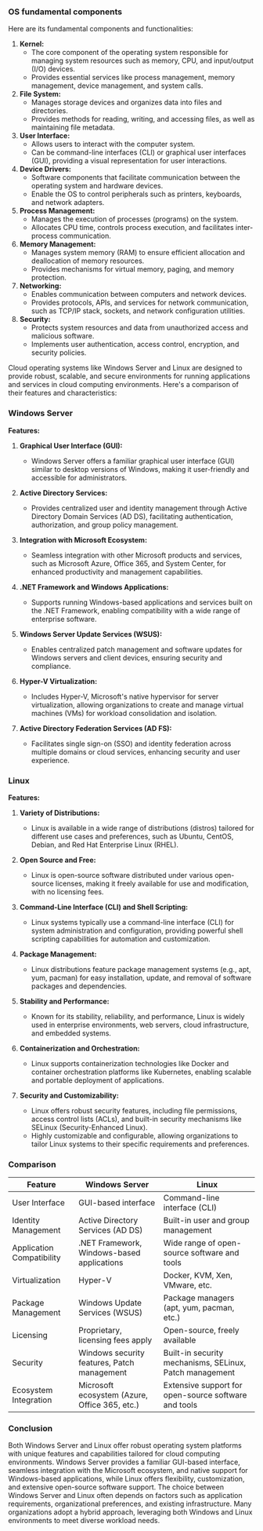 ### OS fundamental components 
Here are its fundamental components and functionalities:

1. **Kernel:**
    - The core component of the operating system responsible for managing system resources such as memory, CPU, and input/output (I/O) devices.
    - Provides essential services like process management, memory management, device management, and system calls.
2. **File System:**
    - Manages storage devices and organizes data into files and directories.
    - Provides methods for reading, writing, and accessing files, as well as maintaining file metadata.
3. **User Interface:**
    - Allows users to interact with the computer system.
    - Can be command-line interfaces (CLI) or graphical user interfaces (GUI), providing a visual representation for user interactions.
4. **Device Drivers:**
    - Software components that facilitate communication between the operating system and hardware devices.
    - Enable the OS to control peripherals such as printers, keyboards, and network adapters.
5. **Process Management:**
    - Manages the execution of processes (programs) on the system.
    - Allocates CPU time, controls process execution, and facilitates inter-process communication.
6. **Memory Management:**
    - Manages system memory (RAM) to ensure efficient allocation and deallocation of memory resources.
    - Provides mechanisms for virtual memory, paging, and memory protection.
7. **Networking:**
    - Enables communication between computers and network devices.
    - Provides protocols, APIs, and services for network communication, such as TCP/IP stack, sockets, and network configuration utilities.
8. **Security:**
    - Protects system resources and data from unauthorized access and malicious software.
    - Implements user authentication, access control, encryption, and security policies.



Cloud operating systems like Windows Server and Linux are designed to provide robust, scalable, and secure environments for running applications and services in cloud computing environments. Here's a comparison of their features and characteristics:

### Windows Server

**Features:**

1. **Graphical User Interface (GUI):**
    
    - Windows Server offers a familiar graphical user interface (GUI) similar to desktop versions of Windows, making it user-friendly and accessible for administrators.
2. **Active Directory Services:**
    
    - Provides centralized user and identity management through Active Directory Domain Services (AD DS), facilitating authentication, authorization, and group policy management.
3. **Integration with Microsoft Ecosystem:**
    
    - Seamless integration with other Microsoft products and services, such as Microsoft Azure, Office 365, and System Center, for enhanced productivity and management capabilities.
4. **.NET Framework and Windows Applications:**
    
    - Supports running Windows-based applications and services built on the .NET Framework, enabling compatibility with a wide range of enterprise software.
5. **Windows Server Update Services (WSUS):**
    
    - Enables centralized patch management and software updates for Windows servers and client devices, ensuring security and compliance.
6. **Hyper-V Virtualization:**
    
    - Includes Hyper-V, Microsoft's native hypervisor for server virtualization, allowing organizations to create and manage virtual machines (VMs) for workload consolidation and isolation.
7. **Active Directory Federation Services (AD FS):**
    
    - Facilitates single sign-on (SSO) and identity federation across multiple domains or cloud services, enhancing security and user experience.

### Linux

**Features:**

1. **Variety of Distributions:**
    
    - Linux is available in a wide range of distributions (distros) tailored for different use cases and preferences, such as Ubuntu, CentOS, Debian, and Red Hat Enterprise Linux (RHEL).
2. **Open Source and Free:**
    
    - Linux is open-source software distributed under various open-source licenses, making it freely available for use and modification, with no licensing fees.
3. **Command-Line Interface (CLI) and Shell Scripting:**
    
    - Linux systems typically use a command-line interface (CLI) for system administration and configuration, providing powerful shell scripting capabilities for automation and customization.
4. **Package Management:**
    
    - Linux distributions feature package management systems (e.g., apt, yum, pacman) for easy installation, update, and removal of software packages and dependencies.
5. **Stability and Performance:**
    
    - Known for its stability, reliability, and performance, Linux is widely used in enterprise environments, web servers, cloud infrastructure, and embedded systems.
6. **Containerization and Orchestration:**
    
    - Linux supports containerization technologies like Docker and container orchestration platforms like Kubernetes, enabling scalable and portable deployment of applications.
7. **Security and Customizability:**
    
    - Linux offers robust security features, including file permissions, access control lists (ACLs), and built-in security mechanisms like SELinux (Security-Enhanced Linux).
    - Highly customizable and configurable, allowing organizations to tailor Linux systems to their specific requirements and preferences.

### Comparison

|Feature|Windows Server|Linux|
|---|---|---|
|User Interface|GUI-based interface|Command-line interface (CLI)|
|Identity Management|Active Directory Services (AD DS)|Built-in user and group management|
|Application Compatibility|.NET Framework, Windows-based applications|Wide range of open-source software and tools|
|Virtualization|Hyper-V|Docker, KVM, Xen, VMware, etc.|
|Package Management|Windows Update Services (WSUS)|Package managers (apt, yum, pacman, etc.)|
|Licensing|Proprietary, licensing fees apply|Open-source, freely available|
|Security|Windows security features, Patch management|Built-in security mechanisms, SELinux, Patch management|
|Ecosystem Integration|Microsoft ecosystem (Azure, Office 365, etc.)|Extensive support for open-source software and tools|

### Conclusion

Both Windows Server and Linux offer robust operating system platforms with unique features and capabilities tailored for cloud computing environments. Windows Server provides a familiar GUI-based interface, seamless integration with the Microsoft ecosystem, and native support for Windows-based applications, while Linux offers flexibility, customization, and extensive open-source software support. The choice between Windows Server and Linux often depends on factors such as application requirements, organizational preferences, and existing infrastructure. Many organizations adopt a hybrid approach, leveraging both Windows and Linux environments to meet diverse workload needs.